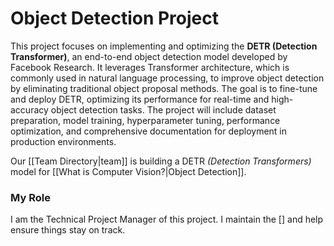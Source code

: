 # Object Detection Project

This project focuses on implementing and optimizing the **DETR (Detection Transformer)**, an end-to-end object detection model developed by Facebook Research. It leverages Transformer architecture, which is commonly used in natural language processing, to improve object detection by eliminating traditional object proposal methods. The goal is to fine-tune and deploy DETR, optimizing its performance for real-time and high-accuracy object detection tasks. The project will include dataset preparation, model training, hyperparameter tuning, performance optimization, and comprehensive documentation for deployment in production environments.


Our [[Team Directory|team]] is building a DETR *(Detection Transformers)* model for [[What is Computer Vision?|Object Detection]]. 

### My Role

I am the Technical Project Manager of this project. I maintain the [] and help ensure things stay on track.